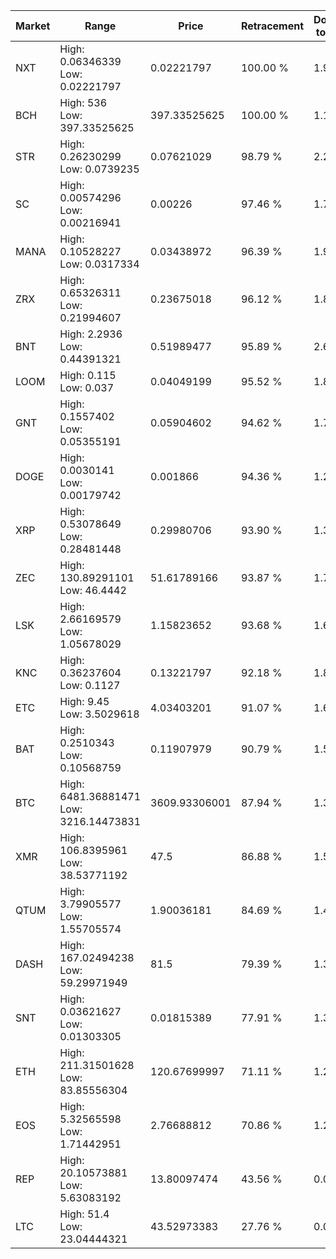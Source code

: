 | Market | Range | Price| Retracement | Doubles to 50% |
| --- | --- | --- | --- | --- |
| NXT | High: 0.06346339<br />Low: 0.02221797 | 0.02221797 | 100.00 % | 1.93 |
| BCH | High: 536<br />Low: 397.33525625 | 397.33525625 | 100.00 % | 1.17 |
| STR | High: 0.26230299<br />Low: 0.0739235 | 0.07621029 | 98.79 % | 2.21 |
| SC | High: 0.00574296<br />Low: 0.00216941 | 0.00226 | 97.46 % | 1.75 |
| MANA | High: 0.10528227<br />Low: 0.0317334 | 0.03438972 | 96.39 % | 1.99 |
| ZRX | High: 0.65326311<br />Low: 0.21994607 | 0.23675018 | 96.12 % | 1.84 |
| BNT | High: 2.2936<br />Low: 0.44391321 | 0.51989477 | 95.89 % | 2.63 |
| LOOM | High: 0.115<br />Low: 0.037 | 0.04049199 | 95.52 % | 1.88 |
| GNT | High: 0.1557402<br />Low: 0.05355191 | 0.05904602 | 94.62 % | 1.77 |
| DOGE | High: 0.0030141<br />Low: 0.00179742 | 0.001866 | 94.36 % | 1.29 |
| XRP | High: 0.53078649<br />Low: 0.28481448 | 0.29980706 | 93.90 % | 1.36 |
| ZEC | High: 130.89291101<br />Low: 46.4442 | 51.61789166 | 93.87 % | 1.72 |
| LSK | High: 2.66169579<br />Low: 1.05678029 | 1.15823652 | 93.68 % | 1.61 |
| KNC | High: 0.36237604<br />Low: 0.1127 | 0.13221797 | 92.18 % | 1.80 |
| ETC | High: 9.45<br />Low: 3.5029618 | 4.03403201 | 91.07 % | 1.61 |
| BAT | High: 0.2510343<br />Low: 0.10568759 | 0.11907979 | 90.79 % | 1.50 |
| BTC | High: 6481.36881471<br />Low: 3216.14473831 | 3609.93306001 | 87.94 % | 1.34 |
| XMR | High: 106.8395961<br />Low: 38.53771192 | 47.5 | 86.88 % | 1.53 |
| QTUM | High: 3.79905577<br />Low: 1.55705574 | 1.90036181 | 84.69 % | 1.41 |
| DASH | High: 167.02494238<br />Low: 59.29971949 | 81.5 | 79.39 % | 1.39 |
| SNT | High: 0.03621627<br />Low: 0.01303305 | 0.01815389 | 77.91 % | 1.36 |
| ETH | High: 211.31501628<br />Low: 83.85556304 | 120.67699997 | 71.11 % | 1.22 |
| EOS | High: 5.32565598<br />Low: 1.71442951 | 2.76688812 | 70.86 % | 1.27 |
| REP | High: 20.10573881<br />Low: 5.63083192 | 13.80097474 | 43.56 % | 0.00 |
| LTC | High: 51.4<br />Low: 23.04444321 | 43.52973383 | 27.76 % | 0.00 |
